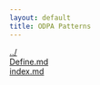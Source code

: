 ```yaml
---
layout: default
title: ODPA Patterns
---
```

  
[../](../)  
[Define.md](./Define.md)  
[index.md](./index.md)  
